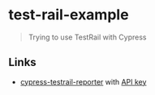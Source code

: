 # test-rail-example
> Trying to use TestRail with Cypress

## Links

- [cypress-testrail-reporter](https://github.com/Vivify-Ideas/cypress-testrail-reporter) with [API key](https://www.gurock.com/testrail/docs/api/getting-started/accessing#username_and_api_key)

